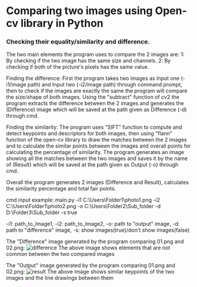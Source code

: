 # Comparing two images using Open-cv library in Python
### Checking their equality/similarity and difference.

The two main elements the program uses to compare the 2 images are:
1: By checking if the two image has the same size and channels.
2: By checking if both of the picture's pixels has the same value.

Finding the difference:
First the program takes two images as Input one (-i1/image path) and Input two (-i2/image path) through command prompt, then to check if the images are exactly the same the program will compare the size/shape of both images. Using the "subtract" function of cv2 the program extracts the difference between the 2 images and generates the (Difference) image which will be saved at the path given as Difference (-d) through cmd. 

Finding the similarity:
The program uses "SIFT" function to compute and detect keypoints and descriptors for both images, then using "flann"  function of the open-cv library to draw the matches between the 2 images and to calculate the similar points between the images and overall points for calculating the percentage of similarity. The program generates an image showing all the matches between the two images and saves it by the name of (Result) which will be saved at the path given as Output (-o) through cmd.

Overall the program generates 2 images (Difference and Result), calculates the similarity percentage and total fair points.

cmd input example: main.py -i1 C:\Users\Folder1\photo1.png -i2 C:\Users\Folder1\photo2.png -o C:\Users\Folder2\Sub_folder -d D:\Folder3\Sub_folder -s true

-i1: path_to_Image1, -i2: path_to_Image2, -o: path to "output" image, -d: path to "difference" image, -s: show images(true)/don't show images(false)

The "Difference" image generated by the program comparing 01.png and 02.png:
![difference](https://user-images.githubusercontent.com/98664050/160116424-79a31f92-b93e-4e46-87ca-9a0c1d3a02bc.jpg)
The above image shows elements that are not common between the two compared images

The "Output" image generated by the program comparing 01.png and 02.png:
![result](https://user-images.githubusercontent.com/98664050/160116712-09eb70f8-06bc-4540-8de4-e55d641d1b6b.jpg)
The above image shows similar keypoints of the two images and the line drawings between them
